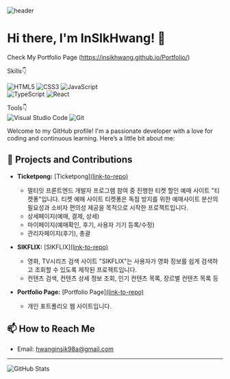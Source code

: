 ![header](https://capsule-render.vercel.app/api?type=waving&color=auto&height=300&section=header&text=INSIK's%20Github!&fontSize=90&animation=fadeIn)

# Hi there, I'm InSIkHwang! 👋

Check My Portfolio Page (https://insikhwang.github.io/Portfolio/)

Skills👇  
  
![HTML5](https://img.shields.io/badge/html5-%23E34F26.svg?style=for-the-badge&logo=html5&logoColor=white)
![CSS3](https://img.shields.io/badge/css3-%231572B6.svg?style=for-the-badge&logo=css3&logoColor=white)
![JavaScript](https://img.shields.io/badge/javascript-%23323330.svg?style=for-the-badge&logo=javascript&logoColor=%23F7DF1E)  
![TypeScript](https://img.shields.io/badge/typescript-%23007ACC.svg?style=for-the-badge&logo=typescript&logoColor=white)
![React](https://img.shields.io/badge/react-%2320232a.svg?style=for-the-badge&logo=react&logoColor=%2361DAFB)  

Tools👇  
![Visual Studio Code](https://img.shields.io/badge/Visual%20Studio%20Code-0078d7.svg?style=for-the-badge&logo=visual-studio-code&logoColor=white)
![Git](https://img.shields.io/badge/git-%23F05033.svg?style=for-the-badge&logo=git&logoColor=white)

Welcome to my GitHub profile! I'm a passionate developer with a love for coding and continuous learning. Here’s a little bit about me:

## 🔭 Projects and Contributions

- **Ticketpong:** [Ticketpong][(link-to-repo)](https://github.com/Ticketpong)
  - 멀티잇 프론트엔드 개발자 프로그램 참여 중 진행한 티켓 할인 예매 사이트 "티켓퐁"입니다. 티켓 예매 사이트 티켓퐁은 독점 방지를 위한 예매사이트 분산의 필요성과 소비자 편의성 제공을 목적으로 시작한 프로젝트입니다.
  - 상세페이지(예매, 결제, 상세)
  - 마이페이지(예매확인, 후기, 사용자 기기 등록/수정)
  - 관리자페이지(후기), 총괄
    
- **SIKFLIX:** [SIKFLIX][(link-to-repo)](https://github.com/InSIkHwang/Sikflix)
  - 영화, TV시리즈 검색 사이트 "SIKFLIX"는 사용자가 영화 정보를 쉽게 검색하고 조회할 수 있도록 제작된 프로젝트입니다.
  - 컨텐츠 검색, 컨텐츠 상세 정보 조회, 인기 컨텐츠 목록, 장르별 컨텐츠 목록 등

- **Portfolio Page:** [Portfolio Page][(link-to-repo)](https://github.com/InSIkHwang/Portfolio)
  - 개인 포트폴리오 웹 사이트입니다.

## 📫 How to Reach Me

- Email: [hwanginsik98a@gmail.com](mailto:hwanginsik98a@gmail.com)

---

![GitHub Stats](https://github-readme-stats.vercel.app/api?username=InSIkHwang&show_icons=true&theme=radical)
